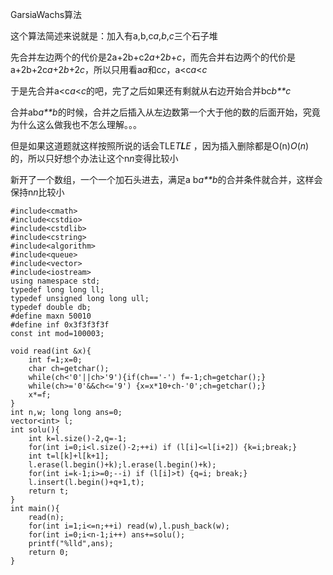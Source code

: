 GarsiaWachs算法



这个算法简述来说就是：加入有a,b,c*a*,*b*,*c*三个石子堆

先合并左边两个的代价是2a+2b+c2*a*+2*b*+*c*，而先合并右边两个的代价是a+2b+2c*a*+2*b*+2*c*，所以只用看a*a*和c*c*，a<c*a*<*c*

于是先合并a<c*a*<*c*的吧，完了之后如果还有剩就从右边开始合并bc*b**c*

合并ab*a**b*的时候，合并之后插入从左边数第一个大于他的数的后面开始，究竟为什么这么做我也不怎么理解。。。

但是如果这道题就这样按照所说的话会TLE*T**L**E* ，因为插入删除都是O(n)*O*(*n*)的，所以只好想个办法让这个n*n*变得比较小

新开了一个数组，一个一个加石头进去，满足a b*a**b*的合并条件就合并，这样会保持n*n*比较小

```
#include<cmath>
#include<cstdio>
#include<cstdlib>
#include<cstring>
#include<algorithm>
#include<queue>
#include<vector>
#include<iostream>
using namespace std;
typedef long long ll;
typedef unsigned long long ull;
typedef double db;
#define maxn 50010
#define inf 0x3f3f3f3f
const int mod=100003;

void read(int &x){
	int f=1;x=0;
	char ch=getchar();
	while(ch<'0'||ch>'9'){if(ch=='-') f=-1;ch=getchar();}
	while(ch>='0'&&ch<='9') {x=x*10+ch-'0';ch=getchar();}
	x*=f;
}
int n,w; long long ans=0; 
vector<int> l; 
int solu(){
	int k=l.size()-2,q=-1; 
	for(int i=0;i<l.size()-2;++i) if (l[i]<=l[i+2]) {k=i;break;}
	int t=l[k]+l[k+1]; 
	l.erase(l.begin()+k);l.erase(l.begin()+k);
	for(int i=k-1;i>=0;--i) if (l[i]>t) {q=i; break;}
    l.insert(l.begin()+q+1,t); 
	return t; 
}
int main(){
	read(n); 
	for(int i=1;i<=n;++i) read(w),l.push_back(w); 
	for(int i=0;i<n-1;i++) ans+=solu(); 
	printf("%lld",ans); 
	return 0;
}
```

